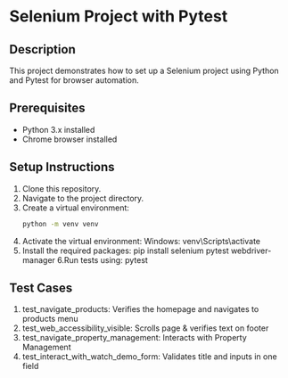 # Selenium Project with Pytest

## Description
This project demonstrates how to set up a Selenium project using Python and Pytest for browser automation.

## Prerequisites
- Python 3.x installed
- Chrome browser installed

## Setup Instructions

1. Clone this repository.
2. Navigate to the project directory.
3. Create a virtual environment:
   ```bash
   python -m venv venv
   
4. Activate the virtual environment:
Windows: venv\Scripts\activate
5. Install the required packages:
pip install selenium pytest webdriver-manager
6.Run tests using:
  pytest

## Test Cases
1. test_navigate_products: Verifies the homepage and navigates to products menu
2. test_web_accessibility_visible: Scrolls page & verifies text on footer
3. test_navigate_property_management: Interacts with Property Management
4. test_interact_with_watch_demo_form: Validates title and inputs in one field
